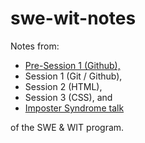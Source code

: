 # swe-wit-notes
Notes from:<br>
* [Pre-Session 1 (Github),](https://bit.ly/pre-session-1-md)<br>
* Session 1 (Git / Github), <br>
* Session 2 (HTML), <br>
* Session 3 (CSS), and <br>
* [Imposter Syndrome talk](https://bit.ly/wit-imposter-syndrome-notes)<br>

of the SWE &amp; WIT program.
